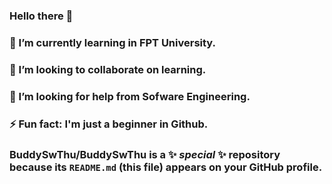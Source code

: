 ###   Hello there 👋
###   🌱 I’m currently learning in FPT University.
###   👯 I’m looking to collaborate on learning.
###   🤔 I’m looking for help from Sofware Engineering.
###   ⚡ Fun fact: I'm just a beginner in Github.

### **BuddySwThu/BuddySwThu** is a ✨ _special_ ✨ repository because its `README.md` (this file) appears on your GitHub profile.
